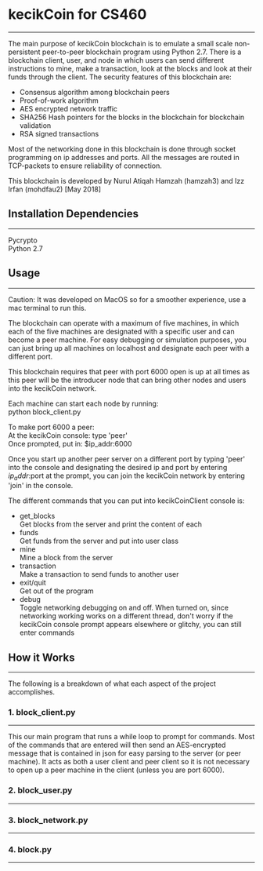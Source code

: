# kecikCoin for CS460
----------
The main purpose of kecikCoin blockchain is to emulate a small scale non-persistent peer-to-peer blockchain program using Python 2.7. There is a blockchain client, user, and node in which users can send different instructions to mine, make a transaction, look at the blocks and look at their funds through the client. The security features of this blockchain are:
<ul>
  <li>Consensus algorithm among blockchain peers</li>
  <li>Proof-of-work algorithm</li>
  <li>AES encrypted network traffic</li>
  <li>SHA256 Hash pointers for the blocks in the blockchain for blockchain validation</li>
  <li>RSA signed transactions</li>
</ul>

Most of the networking done in this blockchain is done through socket programming on ip addresses and ports. All the messages are routed in TCP-packets to ensure reliability of connection.

This blockchain is developed by Nurul Atiqah Hamzah (hamzah3) and Izz Irfan (mohdfau2) [May 2018]

## Installation Dependencies
----------
Pycrypto <br> 
Python 2.7

## Usage
----------
Caution: It was developed on MacOS so for a smoother experience, use a mac terminal to run this.

The blockchain can operate with a maximum of five machines, in which each of the five machines are designated with a specific user and can become a peer machine. For easy debugging or simulation purposes, you can just bring up all machines on localhost and designate each peer with a different port.

This blockchain requires that peer with port 6000 open is up at all times as this peer will be the introducer node that can bring other nodes and users into the kecikCoin network. 

Each machine can start each node by running:<br>
python block_client.py

To make port 6000 a peer: <br>
At the kecikCoin console: type 'peer'<br>
Once prompted, put in: $ip_addr:6000

Once you start up another peer server on a different port by typing 'peer' into the console and designating the desired ip and port by entering $ip_addr:$port at the prompt, you can join the kecikCoin network by entering 'join' in the console.

The different commands that you can put into kecikCoinClient console is:
<ul>
<li>get_blocks<br>Get blocks from the server and print the content of each</li>
  
<li>funds<br>Get funds from the server and put into user class</li>

<li>mine<br>Mine a block from the server</li>

<li>transaction<br>Make a transaction to send funds to another user</li>

<li>exit/quit<br>Get out of the program</li>

<li>debug<br>Toggle networking debugging on and off. When turned on, since networking working works on a different thread, don't worry if the kecikCoin console prompt appears elsewhere or glitchy, you can still enter commands</li>
</ul>


## How it Works
------
The following is a breakdown of what each aspect of the project accomplishes. 

### 1. block_client.py
------
This our main program that runs a while loop to prompt for commands. Most of the commands that are entered will then send an AES-encrypted message that is contained in json for easy parsing to the server (or peer machine). It acts as both a user client and peer client so it is not necessary to open up a peer machine in the client (unless you are port 6000).


### 2. block_user.py
------



### 3. block_network.py
------


### 4. block.py
------
 
